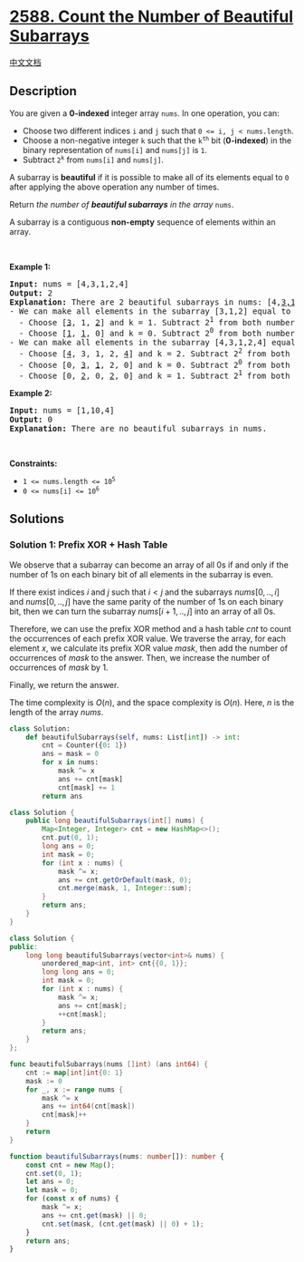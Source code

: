 # [2588. Count the Number of Beautiful Subarrays](https://leetcode.com/problems/count-the-number-of-beautiful-subarrays)

[中文文档](./solution/2500-2599/2588.Count%20the%20Number%20of%20Beautiful%20Subarrays/README.md)

<!-- tags:Bit Manipulation,Array,Hash Table,Prefix Sum -->

## Description

<p>You are given a <strong>0-indexed</strong> integer array <code>nums</code>. In one operation, you can:</p>

<ul>
	<li>Choose two different indices <code>i</code> and <code>j</code> such that <code>0 &lt;= i, j &lt; nums.length</code>.</li>
	<li>Choose a non-negative integer <code>k</code> such that the <code>k<sup>th</sup></code> bit (<strong>0-indexed</strong>) in the binary representation of <code>nums[i]</code> and <code>nums[j]</code> is <code>1</code>.</li>
	<li>Subtract <code>2<sup>k</sup></code> from <code>nums[i]</code> and <code>nums[j]</code>.</li>
</ul>

<p>A subarray is <strong>beautiful</strong> if it is possible to make all of its elements equal to <code>0</code> after applying the above operation any number of times.</p>

<p>Return <em>the number of <strong>beautiful subarrays</strong> in the array</em> <code>nums</code>.</p>

<p>A subarray is a contiguous <strong>non-empty</strong> sequence of elements within an array.</p>

<p>&nbsp;</p>
<p><strong class="example">Example 1:</strong></p>

<pre>
<strong>Input:</strong> nums = [4,3,1,2,4]
<strong>Output:</strong> 2
<strong>Explanation:</strong> There are 2 beautiful subarrays in nums: [4,<u>3,1,2</u>,4] and [<u>4,3,1,2,4</u>].
- We can make all elements in the subarray [3,1,2] equal to 0 in the following way:
  - Choose [<u>3</u>, 1, <u>2</u>] and k = 1. Subtract 2<sup>1</sup> from both numbers. The subarray becomes [1, 1, 0].
  - Choose [<u>1</u>, <u>1</u>, 0] and k = 0. Subtract 2<sup>0</sup> from both numbers. The subarray becomes [0, 0, 0].
- We can make all elements in the subarray [4,3,1,2,4] equal to 0 in the following way:
  - Choose [<u>4</u>, 3, 1, 2, <u>4</u>] and k = 2. Subtract 2<sup>2</sup> from both numbers. The subarray becomes [0, 3, 1, 2, 0].
  - Choose [0, <u>3</u>, <u>1</u>, 2, 0] and k = 0. Subtract 2<sup>0</sup> from both numbers. The subarray becomes [0, 2, 0, 2, 0].
  - Choose [0, <u>2</u>, 0, <u>2</u>, 0] and k = 1. Subtract 2<sup>1</sup> from both numbers. The subarray becomes [0, 0, 0, 0, 0].
</pre>

<p><strong class="example">Example 2:</strong></p>

<pre>
<strong>Input:</strong> nums = [1,10,4]
<strong>Output:</strong> 0
<strong>Explanation:</strong> There are no beautiful subarrays in nums.
</pre>

<p>&nbsp;</p>
<p><strong>Constraints:</strong></p>

<ul>
	<li><code>1 &lt;= nums.length &lt;= 10<sup>5</sup></code></li>
	<li><code>0 &lt;= nums[i] &lt;= 10<sup>6</sup></code></li>
</ul>

## Solutions

### Solution 1: Prefix XOR + Hash Table

We observe that a subarray can become an array of all $0$s if and only if the number of $1$s on each binary bit of all elements in the subarray is even.

If there exist indices $i$ and $j$ such that $i \lt j$ and the subarrays $nums[0,..,i]$ and $nums[0,..,j]$ have the same parity of the number of $1$s on each binary bit, then we can turn the subarray $nums[i + 1,..,j]$ into an array of all $0$s.

Therefore, we can use the prefix XOR method and a hash table $cnt$ to count the occurrences of each prefix XOR value. We traverse the array, for each element $x$, we calculate its prefix XOR value $mask$, then add the number of occurrences of $mask$ to the answer. Then, we increase the number of occurrences of $mask$ by $1$.

Finally, we return the answer.

The time complexity is $O(n)$, and the space complexity is $O(n)$. Here, $n$ is the length of the array $nums$.

<!-- tabs:start -->

```python
class Solution:
    def beautifulSubarrays(self, nums: List[int]) -> int:
        cnt = Counter({0: 1})
        ans = mask = 0
        for x in nums:
            mask ^= x
            ans += cnt[mask]
            cnt[mask] += 1
        return ans
```

```java
class Solution {
    public long beautifulSubarrays(int[] nums) {
        Map<Integer, Integer> cnt = new HashMap<>();
        cnt.put(0, 1);
        long ans = 0;
        int mask = 0;
        for (int x : nums) {
            mask ^= x;
            ans += cnt.getOrDefault(mask, 0);
            cnt.merge(mask, 1, Integer::sum);
        }
        return ans;
    }
}
```

```cpp
class Solution {
public:
    long long beautifulSubarrays(vector<int>& nums) {
        unordered_map<int, int> cnt{{0, 1}};
        long long ans = 0;
        int mask = 0;
        for (int x : nums) {
            mask ^= x;
            ans += cnt[mask];
            ++cnt[mask];
        }
        return ans;
    }
};
```

```go
func beautifulSubarrays(nums []int) (ans int64) {
	cnt := map[int]int{0: 1}
	mask := 0
	for _, x := range nums {
		mask ^= x
		ans += int64(cnt[mask])
		cnt[mask]++
	}
	return
}
```

```ts
function beautifulSubarrays(nums: number[]): number {
    const cnt = new Map();
    cnt.set(0, 1);
    let ans = 0;
    let mask = 0;
    for (const x of nums) {
        mask ^= x;
        ans += cnt.get(mask) || 0;
        cnt.set(mask, (cnt.get(mask) || 0) + 1);
    }
    return ans;
}
```

<!-- tabs:end -->

<!-- end -->
